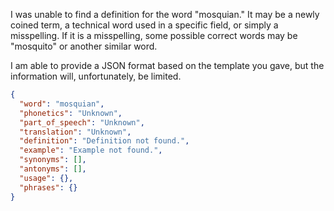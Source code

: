 I was unable to find a definition for the word "mosquian." It may be a newly coined term, a technical word used in a specific field, or simply a misspelling. If it is a misspelling, some possible correct words may be "mosquito" or another similar word.

I am able to provide a JSON format based on the template you gave, but the information will, unfortunately, be limited.

```json
{
  "word": "mosquian",
  "phonetics": "Unknown",
  "part_of_speech": "Unknown",
  "translation": "Unknown",
  "definition": "Definition not found.",
  "example": "Example not found.",
  "synonyms": [],
  "antonyms": [],
  "usage": {},
  "phrases": {}
}
```
 